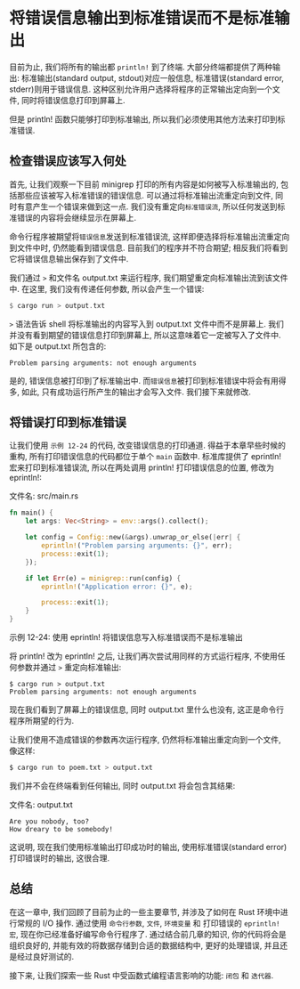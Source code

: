 # 将错误信息输出到标准错误而不是标准输出

目前为止, 我们将所有的输出都 `println!` 到了终端.
大部分终端都提供了两种输出: 标准输出(standard output, stdout)对应一般信息, 标准错误(standard error, stderr)则用于错误信息.
这种区别允许用户选择将程序的正常输出定向到一个文件, 同时将错误信息打印到屏幕上.

但是 println! 函数只能够打印到标准输出, 所以我们必须使用其他方法来打印到标准错误.

## 检查错误应该写入何处

首先, 让我们观察一下目前 minigrep 打印的所有内容是如何被写入标准输出的, 包括那些应该被写入标准错误的错误信息.
可以通过将标准输出流重定向到文件,  同时有意产生一个错误来做到这一点.
我们没有重定向`标准错误流`, 所以任何发送到标准错误的内容将会继续显示在屏幕上.

命令行程序被期望将`错误信息`发送到标准错误流, 这样即便选择将标准输出流重定向到文件中时, 仍然能看到错误信息.
目前我们的程序并不符合期望; 相反我们将看到它将错误信息输出保存到了文件中.

我们通过 `>` 和文件名 output.txt 来运行程序, 我们期望重定向标准输出流到该文件中.
在这里, 我们没有传递任何参数, 所以会产生一个错误:

```rust
$ cargo run > output.txt
```

`>` 语法告诉 shell 将标准输出的内容写入到 output.txt 文件中而不是屏幕上.
我们并没有看到期望的错误信息打印到屏幕上, 所以这意味着它一定被写入了文件中. 如下是 output.txt 所包含的:

```log
Problem parsing arguments: not enough arguments
```

是的, 错误信息被打印到了标准输出中. 而`错误信息`被打印到标准错误中将会有用得多, 如此, 只有成功运行所产生的输出才会写入文件.
我们接下来就修改.

## 将错误打印到标准错误

让我们使用 `示例 12-24` 的代码, 改变错误信息的打印通道.
得益于本章早些时候的重构, 所有打印错误信息的代码都位于单个 `main` 函数中.
标准库提供了 eprintln! 宏来打印到标准错误流, 所以在两处调用 println! 打印错误信息的位置, 修改为 eprintln!:

文件名: src/main.rs

```rust
fn main() {
    let args: Vec<String> = env::args().collect();

    let config = Config::new(&args).unwrap_or_else(|err| {
        eprintln!("Problem parsing arguments: {}", err);
        process::exit(1);
    });

    if let Err(e) = minigrep::run(config) {
        eprintln!("Application error: {}", e);

        process::exit(1);
    }
}
```

示例 12-24: 使用 eprintln! 将错误信息写入标准错误而不是标准输出

将 println! 改为 eprintln! 之后, 让我们再次尝试用同样的方式运行程序, 不使用任何参数并通过 `>` 重定向标准输出:

```log
$ cargo run > output.txt
Problem parsing arguments: not enough arguments
```

现在我们看到了屏幕上的错误信息, 同时 output.txt 里什么也没有, 这正是命令行程序所期望的行为.

让我们使用不造成错误的参数再次运行程序, 仍然将标准输出重定向到一个文件, 像这样:

```bash
$ cargo run to poem.txt > output.txt
```

我们并不会在终端看到任何输出, 同时 output.txt 将会包含其结果:

文件名: output.txt

```log
Are you nobody, too?
How dreary to be somebody!
```

这说明, 现在我们使用标准输出打印成功时的输出, 使用标准错误(standard error)打印错误时的输出, 这很合理.

## 总结

在这一章中, 我们回顾了目前为止的一些主要章节, 并涉及了如何在 Rust 环境中进行常规的 I/O 操作.
通过使用 `命令行参数`, `文件`, `环境变量` 和 打印错误的 `eprintln! 宏`, 现在你已经准备好编写命令行程序了.
通过结合前几章的知识, 你的代码将会是组织良好的,
并能有效的将数据存储到合适的数据结构中, 更好的处理错误, 并且还是经过良好测试的.

接下来, 让我们探索一些 Rust 中受函数式编程语言影响的功能: `闭包` 和 `迭代器`.
